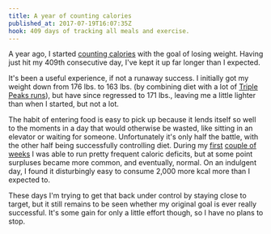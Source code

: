 ```yaml
---
title: A year of counting calories
published_at: 2017-07-19T16:07:35Z
hook: 409 days of tracking all meals and exercise.
---
```


A year ago, I started [counting
calories](/fragments/calorie-counting) with the goal of
losing weight. Having just hit my 409th consecutive day,
I've kept it up far longer than I expected.

It's been a useful experience, if not a runaway success. I
initially got my weight down from 176 lbs. to 163 lbs. (by
combining diet with a lot of [Triple Peaks
runs](/stripe-running)), but have since regressed to 171
lbs., leaving me a little lighter than when I started, but
not a lot.

The habit of entering food is easy to pick up because it
lends itself so well to the moments in a day that would
otherwise be wasted, like sitting in an elevator or waiting
for someone. Unfortunately it's only half the battle, with
the other half being successfully controlling diet. During
my [first](/fragments/one-week) [couple of
weeks](/fragments/six-weeks) I was able to run pretty
frequent caloric deficits, but at some point surpluses
became more common, and eventually, normal. On an indulgent
day, I found it disturbingly easy to consume 2,000 more
kcal more than I expected to.

These days I'm trying to get that back under control by
staying close to target, but it still remains to be seen
whether my original goal is ever really successful. It's
some gain for only a little effort though, so I have no
plans to stop.
